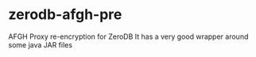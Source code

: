 # zerodb-afgh-pre
AFGH Proxy re-encryption for ZeroDB
It has a very good wrapper around some java JAR files
